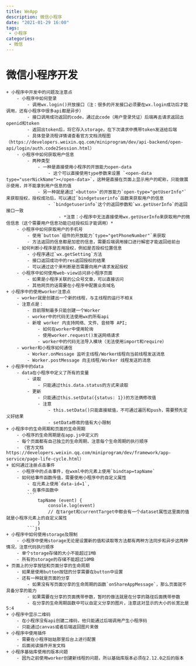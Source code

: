```yaml
---
title: WeApp
description: 微信小程序
date: "2021-01-29 16:00"
tags:
 - 小程序
categories: 
 - 微信
---
```


# 微信小程序开发
    + 小程序中开发中的问题及注意点
        - 小程序中如何登录
            - 调用wx.login()开放接口（注：很多的开发接口必须要在wx.login成功后才能调用，还有小程序中很多api都是异步）
            - 接口调用成功返回的code，通过此code（用户登录凭证）后端再去请求返回出openid和token
            - 返回出token后，将它存入storage，在下次请求中携带token发送给后端
            - 具体登录流程详情请查看官方文档流程图（https://developers.weixin.qq.com/miniprogram/dev/api-backend/open-api/login/auth.code2Session.html）
        - 小程序中如何获取用户信息
            - 两种类型
                - 一种是直接使用小程序的开放能力open-data
                    - 这个可以直接使用type参数来设置 `<open-data type="userNickName"></open-data>`，这种是直接在页面上显示用户的昵称，只能做展示使用，并不能拿到用户信息的值
                - 另一种就是通过`<button>`的开放能力`open-type="getUserInfo"`来获取授权，授权成功后，可以通过`bindgetuserinfo`函数来获取用户的信息
                    - `bindgetuserinfo`这个的返回参数和`wx.getUserInfo`的返回接口一致
                        - *注意：小程序中无法直接使用wx.getUserInfo来获取用户的微信信息（这个需要用户信息功能已经授权后才能调用）*
        - 小程序中如何获取用户的手机号
            - 使用`button`组件的开放能力`type="getPhoneNumber"`来获取
            - 方法返回的信息都是加密的信息，需要后端调用接口进行解密才能返回给前台
        - 如何判断小程序是否用授权，例如是否授权位置信息
            - 小程序通过`wx.getSetting`方法
            - 接口返回成功中的res返回授权的结果
            - 可以通过这个来判断是否需要向用户请求发起授权
        - 小程序中如何使用web-view访问非小程序页面
            - 如果是小程序关联的公众号文章，可以直接访问
            - 其他网页的话需要在小程序中配置业务域名
    + 小程序中的使用worker注意点
        - worker就是创建出一个新的线程，与主线程的运行不相关
        - 注意点是： 
            - 目前限制最多只能创建一个Worker
            - worker中的代码无法使用wx的所有api
            - 新增 worker 内支持网络、文件、音频等 API;
                - 如何在worker中使用轮询
                - 使用worker.request()发送网络请求
                - worker中的代码无法导入模块（无法使用import和require）
        - worker和小程序如何通信
            - Worker.onMessage 监听主线程/Worker线程向当前线程发送消息
            - Worker.postMessage 向主线程/Worker 线程发送的消息
    + 小程序中的data
        - data在小程序中定义了所有的变量
            - 读取
                - 只能通过this.data.status的方式来读取
            - 更新
                - 只能通过this.setData({status: 1})的方法俩修改值
                - 注意
                    - this.setData()只能直接赋值，不可通过遍历和push，需要预先定义好结果
                    - setData修改的值有大小限制
    + 小程序中的生命周期和页面的生命周期
        - 小程序的生命周期是在app.js中定义的
        - 每个页面都有自己独立的生命周期，注意每个生命周期的执行顺序
        - （官方文档https://developers.weixin.qq.com/miniprogram/dev/framework/app-service/page-life-cycle.html）
    + 如何通过注册点击事件
        - 小程序中的点击事件，在wxml中的元素上使用`bindtap=tapName`
        - 如何给事件函数传值，需要使用小程序中的自定义属性
            - 在元素上使用`data-id=1`,
            - 在事件函数中
            ```
                tapName (event) {
                    console.log(event)
                    // 在target和currentTarget中都会有一个dataset属性这里面的值就是小程序元素上的自定义属性
                }
            ```js
    + 小程序中如何使用storage及限制
        - 小程序中使用storage无论是设置新的值和读取等方法都有两种方法同步和异步这两种情况，注意代码执行顺序
        - 单个storage存储的大小不能超过1MB
        - 所有的storage的存储不能超过10MB
    + 页面上的分享按钮和页面分享的生命周期
        - 如果是使用button按钮的分享需要在button中设置
        - 还有一种就是页面的分享
            - 如果没有写页面分享的生命周期的函数`onShareAppMessage`，那么页面就不具备分享的能力
            - 如果需要在分享的页面携带参数，暂时的做法就是在分享的路径后面携带参数
            - 在分享的生命周期函数中可以自定义分享的图片，注意这对显示的大小的长宽比是5:4
    + 小程序中显示二维码
        - 在小程序没有api创建二维码，他只能通过后端调用产生小程序码
        - 只能通过canvas或者后端返回图片来做
    + 小程序中使用插件
        - 需要在小程序姑姑那里后台上进行配置
        - 后面阅读插件开发文档
    + 小程序基础库使用的版本问题
        - 因为之前使用worker创建新线程的问题，所以基础库版本必须在2.12.0之后的版本        